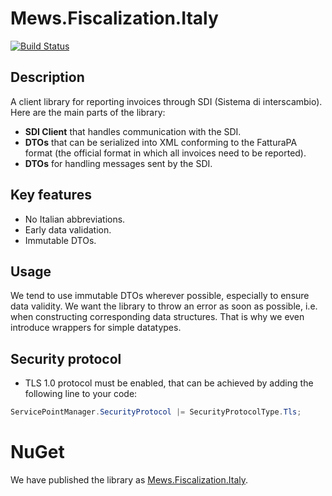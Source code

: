 # Mews.Fiscalization.Italy

[![Build Status](https://mews.visualstudio.com/Mews/_apis/build/status/MewsSystems.fiscalization-italy?branchName=master)](https://mews.visualstudio.com/Mews/_build/latest?definitionId=2&branchName=master)

## Description
A client library for reporting invoices through SDI (Sistema di interscambio). Here are the main parts of the library:
- **SDI Client** that handles communication with the SDI.
- **DTOs** that can be serialized into XML conforming to the FatturaPA format (the official format in which all invoices need to be reported).
- **DTOs** for handling messages sent by the SDI.

## Key features
- No Italian abbreviations.
- Early data validation.
- Immutable DTOs.

## Usage
We tend to use immutable DTOs wherever possible, especially to ensure data validity.
We want the library to throw an error as soon as possible, i.e. when constructing corresponding data structures.
That is why we even introduce wrappers for simple datatypes.

## Security protocol
- TLS 1.0 protocol must be enabled, that can be achieved by adding the following line to your code:
```csharp
ServicePointManager.SecurityProtocol |= SecurityProtocolType.Tls;
```

# NuGet

We have published the library as [Mews.Fiscalization.Italy](https://www.nuget.org/packages/Mews.Fiscalization.Italy/).
